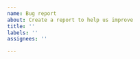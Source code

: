 ```yaml
---
name: Bug report
about: Create a report to help us improve
title: ''
labels: ''
assignees: ''

---
```


<!--
Thanks for reporting a bug! ⛰

1. Start the issue title having the related script title in parenthesis. 
2. Make sure the bug is caused by the userscript. Try disabling the other userscripts (and extensions) first.
3. Be as specific as possible, I need to know where to look. Provide STR (steps to reproduce) if needed.
4. Include a full URL where the bug appears.
5. Include a screenshot/gif if necessary.
6. Include name and version of your browser and script manager.

Issues without enough details and URL/screenshot if necessary will be closed.
-->
